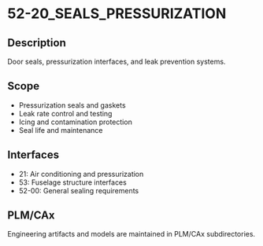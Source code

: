 # 52-20_SEALS_PRESSURIZATION

## Description
Door seals, pressurization interfaces, and leak prevention systems.

## Scope
- Pressurization seals and gaskets
- Leak rate control and testing
- Icing and contamination protection
- Seal life and maintenance

## Interfaces
- 21: Air conditioning and pressurization
- 53: Fuselage structure interfaces
- 52-00: General sealing requirements

## PLM/CAx
Engineering artifacts and models are maintained in PLM/CAx subdirectories.
